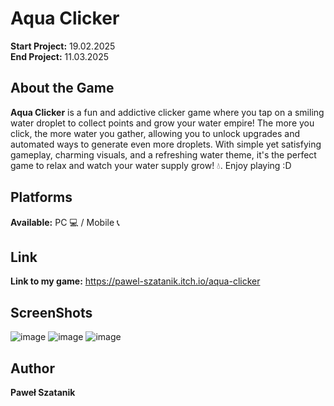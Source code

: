 # Aqua Clicker
**Start Project:** 19.02.2025  
**End Project:** 11.03.2025  

## About the Game
**Aqua Clicker** is a fun and addictive clicker game where you tap on a smiling water droplet to collect points and grow your water empire! The more you click, the more water you gather, allowing you to unlock upgrades and automated ways to generate even more droplets. With simple yet satisfying gameplay, charming visuals, and a refreshing water theme, it's the perfect game to relax and watch your water supply grow! 💧. Enjoy playing :D

## Platforms
**Available:** PC 💻 / Mobile 📞

## Link
**Link to my game:** https://pawel-szatanik.itch.io/aqua-clicker

## ScreenShots
![image](https://github.com/user-attachments/assets/bad8c981-9b7b-464d-9c20-7a27c0e34ee0)
![image](https://github.com/user-attachments/assets/2aa147db-c14d-40ca-982c-7560176c09e0)
![image](https://github.com/user-attachments/assets/fe9f25c6-2895-4ead-8559-0f21c00c1678)

## Author
**Paweł Szatanik**
